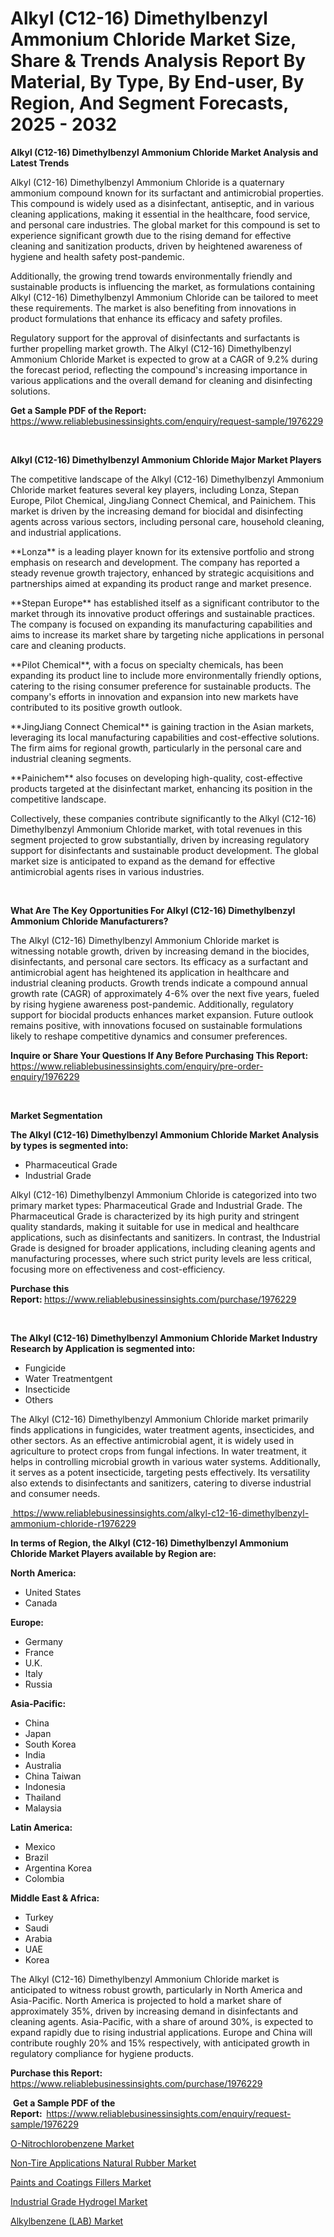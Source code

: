 <p><h1>Alkyl (C12-16) Dimethylbenzyl Ammonium Chloride Market Size, Share & Trends Analysis Report By Material, By Type, By End-user, By Region, And Segment Forecasts, 2025 - 2032</h1></p><p><strong>Alkyl (C12-16) Dimethylbenzyl Ammonium Chloride Market Analysis and Latest Trends</strong></p>
<p><p>Alkyl (C12-16) Dimethylbenzyl Ammonium Chloride is a quaternary ammonium compound known for its surfactant and antimicrobial properties. This compound is widely used as a disinfectant, antiseptic, and in various cleaning applications, making it essential in the healthcare, food service, and personal care industries. The global market for this compound is set to experience significant growth due to the rising demand for effective cleaning and sanitization products, driven by heightened awareness of hygiene and health safety post-pandemic.</p><p>Additionally, the growing trend towards environmentally friendly and sustainable products is influencing the market, as formulations containing Alkyl (C12-16) Dimethylbenzyl Ammonium Chloride can be tailored to meet these requirements. The market is also benefiting from innovations in product formulations that enhance its efficacy and safety profiles. </p><p>Regulatory support for the approval of disinfectants and surfactants is further propelling market growth. The Alkyl (C12-16) Dimethylbenzyl Ammonium Chloride Market is expected to grow at a CAGR of 9.2% during the forecast period, reflecting the compound's increasing importance in various applications and the overall demand for cleaning and disinfecting solutions.</p></p>
<p><strong>Get a Sample PDF of the Report:&nbsp;</strong> <a href="https://www.reliablebusinessinsights.com/enquiry/request-sample/1976229?utm_campaign=1121&utm_medium=2&utm_source=Github&utm_content=ia&utm_term=04022025&utm_id=alkyl-c12-16-dimethylbenzyl-ammonium-chloride">https://www.reliablebusinessinsights.com/enquiry/request-sample/1976229</a></p>
<p>&nbsp;</p>
<p><strong>Alkyl (C12-16) Dimethylbenzyl Ammonium Chloride Major Market Players</strong></p>
<p><p>The competitive landscape of the Alkyl (C12-16) Dimethylbenzyl Ammonium Chloride market features several key players, including Lonza, Stepan Europe, Pilot Chemical, JingJiang Connect Chemical, and Painichem. This market is driven by the increasing demand for biocidal and disinfecting agents across various sectors, including personal care, household cleaning, and industrial applications.</p><p>**Lonza** is a leading player known for its extensive portfolio and strong emphasis on research and development. The company has reported a steady revenue growth trajectory, enhanced by strategic acquisitions and partnerships aimed at expanding its product range and market presence. </p><p>**Stepan Europe** has established itself as a significant contributor to the market through its innovative product offerings and sustainable practices. The company is focused on expanding its manufacturing capabilities and aims to increase its market share by targeting niche applications in personal care and cleaning products.</p><p>**Pilot Chemical**, with a focus on specialty chemicals, has been expanding its product line to include more environmentally friendly options, catering to the rising consumer preference for sustainable products. The company's efforts in innovation and expansion into new markets have contributed to its positive growth outlook.</p><p>**JingJiang Connect Chemical** is gaining traction in the Asian markets, leveraging its local manufacturing capabilities and cost-effective solutions. The firm aims for regional growth, particularly in the personal care and industrial cleaning segments.</p><p>**Painichem** also focuses on developing high-quality, cost-effective products targeted at the disinfectant market, enhancing its position in the competitive landscape.</p><p>Collectively, these companies contribute significantly to the Alkyl (C12-16) Dimethylbenzyl Ammonium Chloride market, with total revenues in this segment projected to grow substantially, driven by increasing regulatory support for disinfectants and sustainable product development. The global market size is anticipated to expand as the demand for effective antimicrobial agents rises in various industries.</p></p>
<p>&nbsp;</p>
<p><strong>What Are The Key Opportunities For Alkyl (C12-16) Dimethylbenzyl Ammonium Chloride Manufacturers?</strong></p>
<p><p>The Alkyl (C12-16) Dimethylbenzyl Ammonium Chloride market is witnessing notable growth, driven by increasing demand in the biocides, disinfectants, and personal care sectors. Its efficacy as a surfactant and antimicrobial agent has heightened its application in healthcare and industrial cleaning products. Growth trends indicate a compound annual growth rate (CAGR) of approximately 4-6% over the next five years, fueled by rising hygiene awareness post-pandemic. Additionally, regulatory support for biocidal products enhances market expansion. Future outlook remains positive, with innovations focused on sustainable formulations likely to reshape competitive dynamics and consumer preferences.</p></p>
<p><strong>Inquire or Share Your Questions If Any Before Purchasing This Report:</strong> <a href="https://www.reliablebusinessinsights.com/enquiry/pre-order-enquiry/1976229?utm_campaign=1121&utm_medium=2&utm_source=Github&utm_content=ia&utm_term=04022025&utm_id=alkyl-c12-16-dimethylbenzyl-ammonium-chloride">https://www.reliablebusinessinsights.com/enquiry/pre-order-enquiry/1976229</a></p>
<p>&nbsp;</p>
<p><strong>Market Segmentation</strong></p>
<p><strong>The Alkyl (C12-16) Dimethylbenzyl Ammonium Chloride Market Analysis by types is segmented into:</strong></p>
<p><ul><li>Pharmaceutical Grade</li><li>Industrial Grade</li></ul></p>
<p><p>Alkyl (C12-16) Dimethylbenzyl Ammonium Chloride is categorized into two primary market types: Pharmaceutical Grade and Industrial Grade. The Pharmaceutical Grade is characterized by its high purity and stringent quality standards, making it suitable for use in medical and healthcare applications, such as disinfectants and sanitizers. In contrast, the Industrial Grade is designed for broader applications, including cleaning agents and manufacturing processes, where such strict purity levels are less critical, focusing more on effectiveness and cost-efficiency.</p></p>
<p><strong>Purchase this Report:&nbsp;</strong><a href="https://www.reliablebusinessinsights.com/purchase/1976229?utm_campaign=1121&utm_medium=2&utm_source=Github&utm_content=ia&utm_term=04022025&utm_id=alkyl-c12-16-dimethylbenzyl-ammonium-chloride">https://www.reliablebusinessinsights.com/purchase/1976229</a></p>
<p>&nbsp;</p>
<p><strong>The Alkyl (C12-16) Dimethylbenzyl Ammonium Chloride Market Industry Research by Application is segmented into:</strong></p>
<p><ul><li>Fungicide</li><li>Water Treatmentgent</li><li>Insecticide</li><li>Others</li></ul></p>
<p><p>The Alkyl (C12-16) Dimethylbenzyl Ammonium Chloride market primarily finds applications in fungicides, water treatment agents, insecticides, and other sectors. As an effective antimicrobial agent, it is widely used in agriculture to protect crops from fungal infections. In water treatment, it helps in controlling microbial growth in various water systems. Additionally, it serves as a potent insecticide, targeting pests effectively. Its versatility also extends to disinfectants and sanitizers, catering to diverse industrial and consumer needs.</p></p>
<p><a href="https://www.reliablebusinessinsights.com/alkyl-c12-16-dimethylbenzyl-ammonium-chloride-r1976229?utm_campaign=1121&utm_medium=2&utm_source=Github&utm_content=ia&utm_term=04022025&utm_id=alkyl-c12-16-dimethylbenzyl-ammonium-chloride">&nbsp;https://www.reliablebusinessinsights.com/alkyl-c12-16-dimethylbenzyl-ammonium-chloride-r1976229</a></p>
<p><strong>In terms of Region, the Alkyl (C12-16) Dimethylbenzyl Ammonium Chloride Market Players available by Region are:</strong></p>
<p>
    <p> <strong> North America: </strong>
        <ul>
            <li>United States</li>
            <li>Canada</li>
        </ul>
        </p> 
    <p> <strong> Europe: </strong>
        <ul>
            <li>Germany</li>
            <li>France</li>
            <li>U.K.</li>
            <li>Italy</li>
            <li>Russia</li>
        </ul>
        </p> 
    <p> <strong> Asia-Pacific: </strong>
        <ul>
            <li>China</li>
            <li>Japan</li>
            <li>South Korea</li>
            <li>India</li>
            <li>Australia</li>
            <li>China Taiwan</li>
            <li>Indonesia</li>
            <li>Thailand</li>
            <li>Malaysia</li>
        </ul>
        </p> 
    <p> <strong> Latin America: </strong>
        <ul>
            <li>Mexico</li>
            <li>Brazil</li>
            <li>Argentina Korea</li>
            <li>Colombia</li>
        </ul>
        </p> 
    <p> <strong> Middle East & Africa: </strong>
        <ul>
            <li>Turkey</li>
            <li>Saudi</li>
            <li>Arabia</li>
            <li>UAE</li>
            <li>Korea</li>
        </ul>
    </p>
    </p>
<p><p>The Alkyl (C12-16) Dimethylbenzyl Ammonium Chloride market is anticipated to witness robust growth, particularly in North America and Asia-Pacific. North America is projected to hold a market share of approximately 35%, driven by increasing demand in disinfectants and cleaning agents. Asia-Pacific, with a share of around 30%, is expected to expand rapidly due to rising industrial applications. Europe and China will contribute roughly 20% and 15% respectively, with anticipated growth in regulatory compliance for hygiene products.</p></p>
<p><strong>Purchase this Report: </strong><a href="https://www.reliablebusinessinsights.com/purchase/1976229?utm_campaign=1121&utm_medium=2&utm_source=Github&utm_content=ia&utm_term=04022025&utm_id=alkyl-c12-16-dimethylbenzyl-ammonium-chloride">https://www.reliablebusinessinsights.com/purchase/1976229</a></p>
<p>&nbsp;<strong>Get a Sample PDF of the Report:&nbsp;&nbsp;</strong><a href="https://www.reliablebusinessinsights.com/enquiry/request-sample/1976229?utm_campaign=1121&utm_medium=2&utm_source=Github&utm_content=ia&utm_term=04022025&utm_id=alkyl-c12-16-dimethylbenzyl-ammonium-chloride">https://www.reliablebusinessinsights.com/enquiry/request-sample/1976229</a></p>
<p><strong></strong></p>
<p><p><a href="https://github.com/eusoffyhanty/Market-Research-Report-List-1/blob/main/o-nitrochlorobenzene-market.md?utm_campaign=1121&utm_medium=2&utm_source=Github&utm_content=ia&utm_term=04022025&utm_id=alkyl-c12-16-dimethylbenzyl-ammonium-chloride">O-Nitrochlorobenzene Market</a></p><p><a href="https://github.com/alasmyayock/Market-Research-Report-List-1/blob/main/non-tire-applications-natural-rubber-market.md?utm_campaign=1121&utm_medium=2&utm_source=Github&utm_content=ia&utm_term=04022025&utm_id=alkyl-c12-16-dimethylbenzyl-ammonium-chloride">Non-Tire Applications Natural Rubber Market</a></p><p><a href="https://github.com/memorirummy/Market-Research-Report-List-1/blob/main/paints-and-coatings-fillers-market.md?utm_campaign=1121&utm_medium=2&utm_source=Github&utm_content=ia&utm_term=04022025&utm_id=alkyl-c12-16-dimethylbenzyl-ammonium-chloride">Paints and Coatings Fillers Market</a></p><p><a href="https://github.com/itayjedhe/Market-Research-Report-List-1/blob/main/industrial-grade-hydrogel-market.md?utm_campaign=1121&utm_medium=2&utm_source=Github&utm_content=ia&utm_term=04022025&utm_id=alkyl-c12-16-dimethylbenzyl-ammonium-chloride">Industrial Grade Hydrogel Market</a></p><p><a href="https://github.com/aksayvoogdt/Market-Research-Report-List-1/blob/main/alkylbenzene-lab-market.md?utm_campaign=1121&utm_medium=2&utm_source=Github&utm_content=ia&utm_term=04022025&utm_id=alkyl-c12-16-dimethylbenzyl-ammonium-chloride">Alkylbenzene (LAB) Market</a></p></p>